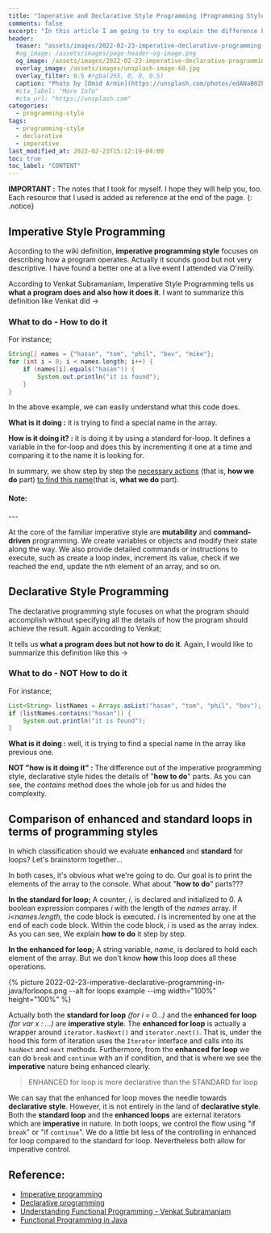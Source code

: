 ```yaml
---
title: "Imperative and Declarative Style Programming (Programming Style Part 1)"
comments: false
excerpt: "In this article I am going to try to explain the difference between imperative and declarative style programming"
header:
  teaser: "assets/images/2022-02-23-imperative-declarative-programming-in-java/imp.png"
  #og_image: /assets/images/page-header-og-image.png
  og_image: /assets/images/2022-02-23-imperative-declarative-programming-in-java/imp.png
  overlay_image: /assets/images/unsplash-image-60.jpg
  overlay_filter: 0.5 #rgba(255, 0, 0, 0.5)
  caption: "Photo by [Omid Armin](https://unsplash.com/photos/edANaB0ZFVo) on Unsplash"
  #cta_label: "More Info"
  #cta_url: "https://unsplash.com"
categories:
  - programming-style
tags:
  - programming-style
  - declarative
  - imperative
last_modified_at: 2022-02-23T15:12:19-04:00
toc: true
toc_label: "CONTENT"
---
```




**IMPORTANT :** The notes that I took for myself. I hope they will help you, too. Each resource that I used is added as reference at the end of the page.
{: .notice}

## Imperative Style Programming

According to the wiki definition, **imperative programming style** focuses on describing how a program operates. Actually it sounds good but not very descriptive. I have found a better one at a live event I attended via O'reilly.

According to Venkat Subramaniam, Imperative Style Programming tells us **what a program does and also how it does it**. I want to summarize this definition like Venkat did ->

### What to do - How to do it

For instance;

```java
String[] names = {"hasan", "tom", "phil", "bev", "mike"};
for (int i = 0; i < names.length; i++) {
    if (names[i].equals("hasan")) {
        System.out.println("it is found");
    }
}
```
In the above example, we can easily understand what this code does.

**What is it doing :** it is trying to find a special name in the array.

**How is it doing it? :** it is doing it by using a standard for-loop. It defines a variable in the for-loop and does this by incrementing it one at a time and comparing it to the name it is looking for.

In summary, we show step by step the <u>necessary actions</u> (that is, **how we do** part) <u>to find this name</u>(that is, **what we do** part).

<div class="notice--success" markdown="1">
<h4 class="no_toc"><i class="fas fa-lightbulb"></i> Note:</h4>
---

At the core of the familiar imperative style are **mutability** and **command-driven** programming. We create variables or objects and modify their state along the way. We also provide detailed commands or instructions to execute, such as create a loop index, increment its value, check if we reached the end, update the nth element of an array, and so on.
</div>

## Declarative Style Programming

The declarative programming style focuses on what the program should accomplish without specifying all the details of how the program should achieve the result. Again according to Venkat;

It tells us **what a program does but not how to do it**. Again, I would like to summarize this definition like this ->

### What to do - NOT How to do it

For instance;

```java
List<String> listNames = Arrays.asList("hasan", "tom", "phil", "bev");
if (listNames.contains("hasan")) {
    System.out.println("it is found");
}
```
**What is it doing :** well, it is trying to find a special name in the array like previous one.

**NOT "how is it doing it" :** The difference out of the imperative programming style, declarative style hides the details of "**how to do**" parts. As you can see, the *contains* method does the whole job for us and hides the complexity.

## Comparison of enhanced and standard loops in terms of programming styles

In which classification should we evaluate **enhanced** and **standard** for loops? Let's brainstorm together...

In both cases, it's obvious what we're going to do. Our goal is to print the elements of the array to the console. What about "**how to do**" parts???

**In the standard for loop;** A counter, *i*, is declared and initialized to 0. A boolean expression compares *i* with the length of the *names* array. if *i<names.length*, the code block is executed. *i* is incremented by one at the end of each code block. Within the code block, *i* is used as the array index. As you can see, We explain **how to do** it step by step.

**In the enhanced for loop;** A string variable, *name*, is declared to hold each element of the array. But we don't know **how** this loop does all these operations.

{% picture 2022-02-23-imperative-declarative-programming-in-java/forloops.png --alt for loops example --img width="100%" height="100%"  %}

Actually both the **standard for loop** *(for i = 0...)* and the **enhanced for loop** *(for var x : ...)* are **imperative style**. The **enhanced for loop** is actually a wrapper around
`iterator.hasNext()` and `iterator.next()`. That is, under the hood this form of iteration uses the `Iterator` interface and calls into its `hasNext` and `next` methods. Furthermore, from the **enhanced for loop** we can do `break` and `continue` with an if condition, and that is where we see the **imperative** nature being
enhanced clearly.

> ENHANCED for loop is more declarative than the STANDARD for loop

We can say that the enhanced for loop moves the needle towards **declarative style**. However, it is not entirely in the land of **declarative style**. Both the **standard loop** and the **enhanced loops** are external iterators which are **imperative** in nature. In both loops, we control the flow using "if `break`" or "if `continue`". We do a little bit less of the controlling in enhanced for loop compared to the standard for loop. Nevertheless both allow for imperative control.


## Reference:
* [Imperative programming](https://en.wikipedia.org/wiki/Imperative_programming)
* [Declarative programming](https://en.wikipedia.org/wiki/Declarative_programming)
* [Understanding Functional Programming - Venkat Subramaniam](https://learning.oreilly.com/live-events/understanding-functional-programming/0636920457435/0636920058831/)
* [Functional Programming in Java](https://learning.oreilly.com/library/view/functional-programming-in/9781941222690/)
